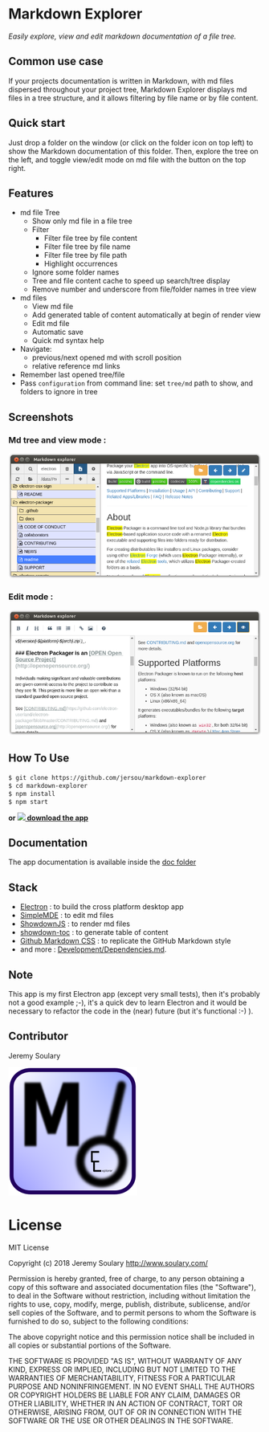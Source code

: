 # Markdown Explorer 
*Easily explore, view and edit markdown documentation of a file tree.*

## Common use case

If your projects documentation is written in Markdown, with md files dispersed throughout your project tree, Markdown Explorer displays md files in a tree structure, and it allows filtering by file name or by file content.

## Quick start

Just drop a folder on the window (or click on the folder icon on top left) to show the Markdown documentation of this folder. Then, explore the tree on the left, and toggle view/edit mode on md file with the button on the top right.

## Features

* md file Tree
    * Show only md file in a file tree
    * Filter
        * Filter file tree by file content
        * Filter file tree by file name
        * Filter file tree by file path
        * Highlight occurrences
    * Ignore some folder names
    * Tree and file content cache to speed up search/tree display
    * Remove number and underscore from file/folder names in tree view
* md files
    * View md file
    * Add generated table of content automatically at begin of render view
    * Edit md file
    * Automatic save
    * Quick md syntax help
* Navigate: 
  * previous/next opened md with scroll position
  * relative reference md links
* Remember last opened tree/file
* Pass `configuration` from command line: set `tree/md` path to show, and folders to ignore in tree

## Screenshots

### Md tree and view mode :
![](doc/img/Markdown-Explorer.png)

### Edit mode :
![](doc/img/edit-mode.png)

## How To Use
```
$ git clone https://github.com/jersou/markdown-explorer
$ cd markdown-explorer
$ npm install
$ npm start
```

**or [![](https://raw.githubusercontent.com/encharm/Font-Awesome-SVG-PNG/master/black/png/32/download.png) download the app](https://github.com/jersou/markdown-explorer/releases)**



## Documentation
The app documentation is available inside the [doc folder](doc/)

## Stack

* [Electron](https://github.com/electron) : to build the cross platform desktop app
* [SimpleMDE](https://github.com/sparksuite/simplemde-markdown-editor) : to edit md files
* [ShowdownJS](https://github.com/showdownjs/showdown) : to render md files
* [showdown-toc](https://github.com/ravisorg/showdown-toc) : to generate table of content
* [Github Markdown CSS](https://github.com/sindresorhus/github-markdown-css) : to replicate the GitHub Markdown style
* and more : [Development/Dependencies.md](doc/Development/Dependencies.md).


##  Note
This app is my first Electron app (except very small tests), then it's probably not a good example ;-), it's a quick dev to learn Electron and it would be necessary to refactor the code in the (near) future (but it's functional :-) ).

## Contributor
Jeremy Soulary

![](doc/img/icon.png)

# License

MIT License

Copyright (c) 2018 Jeremy Soulary http://www.soulary.com/

Permission is hereby granted, free of charge, to any person obtaining a copy of this software and associated documentation files (the "Software"), to deal in the Software without restriction, including without limitation the rights to use, copy, modify, merge, publish, distribute, sublicense, and/or sell copies of the Software, and to permit persons to whom the Software is furnished to do so, subject to the following conditions:

The above copyright notice and this permission notice shall be included in all copies or substantial portions of the Software.

THE SOFTWARE IS PROVIDED "AS IS", WITHOUT WARRANTY OF ANY KIND, EXPRESS OR IMPLIED, INCLUDING BUT NOT LIMITED TO THE WARRANTIES OF MERCHANTABILITY, FITNESS FOR A PARTICULAR PURPOSE AND NONINFRINGEMENT. IN NO EVENT SHALL THE AUTHORS OR COPYRIGHT HOLDERS BE LIABLE FOR ANY CLAIM, DAMAGES OR OTHER LIABILITY, WHETHER IN AN ACTION OF CONTRACT, TORT OR OTHERWISE, ARISING FROM, OUT OF OR IN CONNECTION WITH THE SOFTWARE OR THE USE OR OTHER DEALINGS IN THE SOFTWARE.

